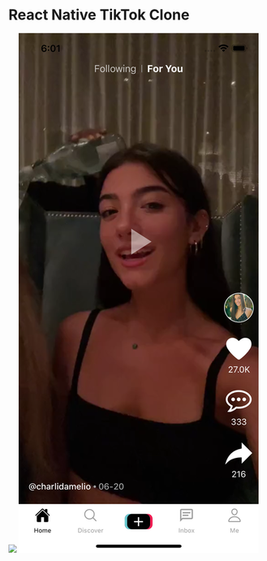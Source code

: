 # React Native TikTok Clone

![](./screenshots/Simulator%20Screen%20Recording%20-%20iPhone%2012%20-%202021-07-01%20at%2017.57.28.gif)
![](./screenshots/Simulator%20Screen%20Shot%20-%20iPhone%2012%20-%202021-07-01%20at%2018.01.00.png)


